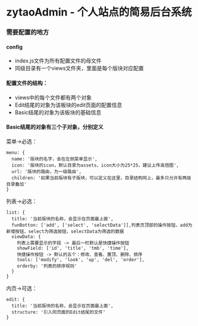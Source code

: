 # zytaoAdmin - 个人站点的简易后台系统

### 需要配置的地方
#### config
- index.js文件为所有配置文件的母文件
- 同级目录有一个views文件夹，里面是每个版块对应配置

#### 配置文件的结构：
- views中的每个文件都有两个对象
- Edit结尾的对象为该板块的edit页面的配置信息
- Basic结尾的对象为该板块的基础信息

#### Basic结尾的对象有三个子对象，分别定义

菜单->必选：
```
menu: {
  name: '版块的名字，会在左侧菜单显示',
  icon: '版块的icon，默认目录为assets，icon大小为25*25，建议上传高倍图',
  url: '版块的路由，为一级路由',
  children: '如果当前版块有子版块，可以定义在这里，目录结构同上，最多只允许有两级目录叠加'
}
```

列表->必选：
```
list: {
  title: '当前版块的名称，会显示在页面最上面',
  funBotton: ['add', ['select', 'selectData']],列表页顶部的操作按钮，add为新增按钮，select为筛选按钮，selectData为筛选的数据
  viewData: {
    列表上需要显示的字段 -> 最后一栏默认是快捷操作按钮
    showField: ['id', 'title', 'tmb', 'time'],
    快捷操作按钮 -> 默认的五个：修改、查看、置顶、删除、排序
    tools: ['modify', 'look', 'up', 'del', 'order'],
    orderby: '列表的排序规则'
  }
}
```

内页->可选：
```
edit: {
  title: '当前版块的名称，会显示在页面最上面',
  structure: '引入同页面的Edit结尾的文件'
}
```
  
  
  
  
